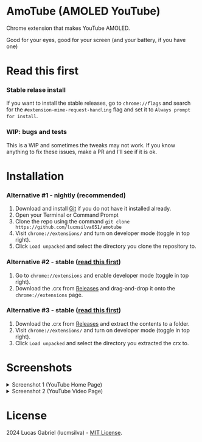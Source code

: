 # AmoTube (AMOLED YouTube)
Chrome extension that makes YouTube AMOLED.

Good for your eyes, good for your screen (and your battery, if you have one)

# Read this first
### Stable relase install
If you want to install the stable releases, go to `chrome://flags` and search for the `#extension-mime-request-handling` flag and set it to `Always prompt for install`.

### WIP: bugs and tests
This is a WIP and sometimes the tweaks may not work. If you know anything to fix these issues, make a PR and I'll see if it is ok.

# Installation
### Alternative #1 - nightly (recommended)
1. Download and install [Git](https://git-scm.com) if you do not have it installed already.
2. Open your Terminal or Command Prompt
3. Clone the repo using the command `git clone https://github.com/lucmsilva651/amotube`
4. Visit `chrome://extensions/` and turn on developer mode (toggle in top right).
5. Click `Load unpacked` and select the directory you clone the repository to.

### Alternative #2 - stable ([read this first](https://github.com/lucmsilva651/amotube/blob/main/README.md#stable-relase-install))
1. Go to `chrome://extensions` and enable developer mode (toggle in top right).
2. Download the .crx from [Releases](https://github.com/lucmsilva651/amotube/releases/latest/) and drag-and-drop it onto the `chrome://extensions` page.

### Alternative #3 - stable ([read this first](https://github.com/lucmsilva651/amotube/blob/main/README.md#stable-relase-install))
1. Download the .crx from [Releases](https://github.com/lucmsilva651/amotube/releases/latest/) and extract the contents to a folder.
2. Visit `chrome://extensions/` and turn on developer mode (toggle in top right).
3. Click `Load unpacked` and select the directory you extracted the crx to.

# Screenshots
<details>
  
  <summary>Screenshot 1 (YouTube Home Page)</summary>
  <br>

![](https://telegra.ph/file/649e1a03c2ddbc8d7fee5.jpg)
</details>

<details>
  <summary>Screenshot 2 (YouTube Video Page)</summary>
  <br>
  
![](https://telegra.ph/file/457d96c874e42fcb6c0c3.jpg)
</details>

# License
2024 Lucas Gabriel (lucmsilva) - [MIT License](https://github.com/lucmsilva651/amotube/?tab=MIT-1-ov-file).
